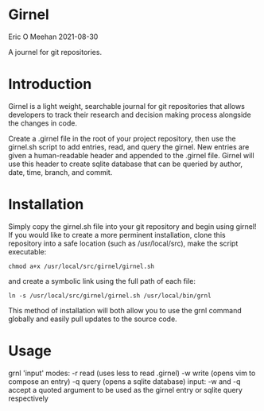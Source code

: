 # Girnel

Eric O Meehan
2021-08-30

A journel for git repositories.

# Introduction

Girnel is a light weight, searchable journal for git repositories that allows
developers to track their research and decision making process alongside the 
changes in code.

Create a .girnel file in the root of your project repository, then use the girnel.sh 
script to add entries, read, and query the girnel.  New entries are given a 
human-readable header and appended to the .girnel file.  Girnel will use this header
to create sqlite database that can be queried by author, date, time, branch, and commit.  


# Installation

Simply copy the girnel.sh file into your git repository and begin using girnel!
If you would like to create a more perminent installation, clone this repository
into a safe location (such as /usr/local/src), make the script executable:

```
chmod a+x /usr/local/src/girnel/girnel.sh
```
and create a symbolic link using the full path of each file:
```
ln -s /usr/local/src/girnel/girnel.sh /usr/local/bin/grnl
```
This method of installation will both allow you to use the grnl command globally
and easily pull updates to the source code.

# Usage

grnl <mode> 'input'
    modes:
            -r      read (uses less to read .girnel)
            -w      write (opens vim to compose an entry)
            -q      query (opens a sqlite database)
    input:
            -w and -q accept a quoted argument to be used
            as the girnel entry or sqlite query respectively
